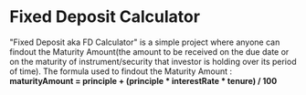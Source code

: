 # Fixed Deposit Calculator

"Fixed Deposit aka FD Calculator" is a simple project where anyone can findout the Maturity Amount(the amount to be received on the due date or on the maturity of instrument/security that investor is holding over its period of time). The formula used to findout the Maturity Amount : **maturityAmount = principle + (principle * interestRate * tenure) / 100**
